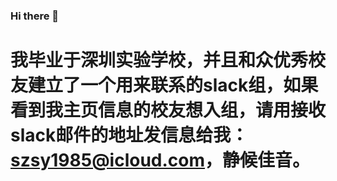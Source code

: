 ### Hi there 👋

<!--
**wnersc/wnersc** is a ✨ _special_ ✨ repository because its `README.md` (this file) appears on your GitHub profile.
My ![Visitor Count](https://profile-counter.glitch.me/wnersc/count.svg) visitor
Here are some ideas to get you started:

- 🔭 I’m currently working on ...
- 🌱 I’m currently learning ...
- 👯 I’m looking to collaborate on ...
- 🤔 I’m looking for help with ...
- 💬 Ask me about ...
- 📫 How to reach me: ...
- 😄 Pronouns: ...
- ⚡ Fun fact: ...
-->
# 我毕业于深圳实验学校，并且和众优秀校友建立了一个用来联系的slack组，如果看到我主页信息的校友想入组，请用接收slack邮件的地址发信息给我：szsy1985@icloud.com，静候佳音。
